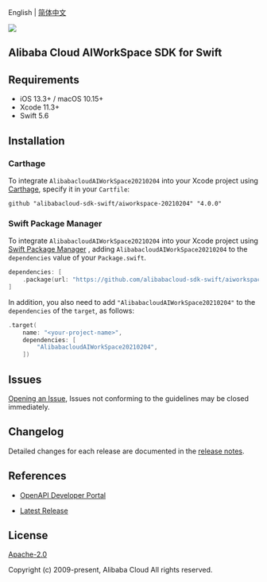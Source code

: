 English | [简体中文](README-CN.md)

![](https://aliyunsdk-pages.alicdn.com/icons/AlibabaCloud.svg)

## Alibaba Cloud AIWorkSpace SDK for Swift

## Requirements

- iOS 13.3+ / macOS 10.15+
- Xcode 11.3+
- Swift 5.6

## Installation

### Carthage

To integrate `AlibabacloudAIWorkSpace20210204` into your Xcode project using [Carthage](https://github.com/Carthage/Carthage), specify it in your `Cartfile`:

```ogdl
github "alibabacloud-sdk-swift/aiworkspace-20210204" "4.0.0"
```

### Swift Package Manager

To integrate `AlibabacloudAIWorkSpace20210204` into your Xcode project using [Swift Package Manager](https://swift.org/package-manager/) , adding `AlibabacloudAIWorkSpace20210204` to the `dependencies` value of your `Package.swift`.

```swift
dependencies: [
    .package(url: "https://github.com/alibabacloud-sdk-swift/aiworkspace-20210204.git", from: "4.0.0")
]
```

In addition, you also need to add `"AlibabacloudAIWorkSpace20210204"` to the `dependencies` of the `target`, as follows:

```swift
.target(
    name: "<your-project-name>",
    dependencies: [
        "AlibabacloudAIWorkSpace20210204",
    ])
```

## Issues

[Opening an Issue](https://github.com/alibabacloud-sdk-swift/aiworkspace-20210204/issues/new), Issues not conforming to the guidelines may be closed immediately.

## Changelog

Detailed changes for each release are documented in the [release notes](./ChangeLog.txt).

## References

* [OpenAPI Developer Portal](https://next.api.alibabacloud.com/home)
- [Latest Release](https://github.com/alibabacloud-sdk-swift/aiworkspace-20210204)

## License

[Apache-2.0](http://www.apache.org/licenses/LICENSE-2.0)

Copyright (c) 2009-present, Alibaba Cloud All rights reserved.
